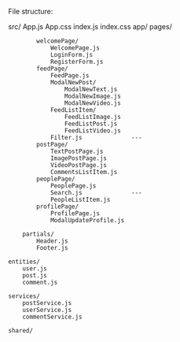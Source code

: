 File structure:


src/
	App.js
	App.css
	index.js
	index.css
	app/
		pages/

			welcomePage/
				WelcomePage.js
				LoginForm.js
				RegisterForm.js
			feedPage/
				FeedPage.js
				ModalNewPost/
					ModalNewText.js
					ModalNewImage.js
					ModalNewVideo.js
				FeedListItem/
					FeedListImage.js
					FeedListPost.js
					FeedListVideo.js
				Filter.js              ---
			postPage/
				TextPostPage.js
				ImagePostPage.js
				VideoPostPage.js
				CommentsListItem.js
			peoplePage/
				PeoplePage.js
				Search.js              ---
				PeopleListItem.js
			profilePage/
				ProfilePage.js
				ModalUpdateProfile.js

		partials/
			Header.js
			Footer.js

	entities/
		user.js
		post.js
		comment.js

	services/
		postService.js
		userService.js
		commentService.js
		
	shared/





